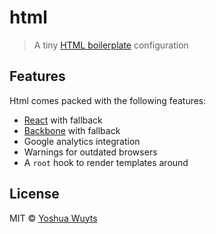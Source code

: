 # html

> A tiny [HTML boilerplate](http://html5boilerplate.com/) configuration

## Features
Html comes packed with the following features:
- [React](http://facebook.github.io/react/) with fallback
- [Backbone](backbonejs.org) with fallback
- Google analytics integration
- Warnings for outdated browsers
- A ````root```` hook to render templates around

## License
MIT © [Yoshua Wuyts](yoshuawuyts.com)
